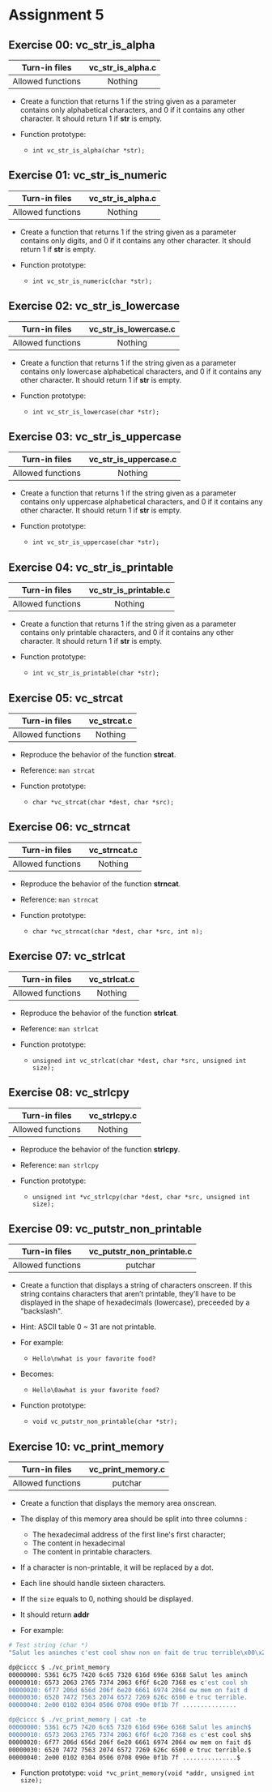 # Assignment 5

## Exercise 00: vc_str_is_alpha

|   Turn-in files   | vc_str_is_alpha.c |
| :---------------: | :---------------: |
| Allowed functions |      Nothing      |

- Create a function that returns 1 if the string given as a parameter contains only alphabetical characters, and 0 if it contains any other character. It should return 1 if **str** is empty.

- Function prototype:
  - `int vc_str_is_alpha(char *str);`

## Exercise 01: vc_str_is_numeric

|   Turn-in files   | vc_str_is_alpha.c |
| :---------------: | :---------------: |
| Allowed functions |      Nothing      |

- Create a function that returns 1 if the string given as a parameter contains only digits, and 0 if it contains any other character. It should return 1 if **str** is empty.

- Function prototype:
  - `int vc_str_is_numeric(char *str);`

## Exercise 02: vc_str_is_lowercase

|   Turn-in files   | vc_str_is_lowercase.c |
| :---------------: | :-------------------: |
| Allowed functions |        Nothing        |

- Create a function that returns 1 if the string given as a parameter contains only lowercase alphabetical characters, and 0 if it contains any other character. It should return 1 if **str** is empty.

- Function prototype:
  - `int vc_str_is_lowercase(char *str);`

## Exercise 03: vc_str_is_uppercase

|   Turn-in files   | vc_str_is_uppercase.c |
| :---------------: | :-------------------: |
| Allowed functions |        Nothing        |

- Create a function that returns 1 if the string given as a parameter contains only uppercase alphabetical characters, and 0 if it contains any other character. It should return 1 if **str** is empty.

- Function prototype:
  - `int vc_str_is_uppercase(char *str);`

## Exercise 04: vc_str_is_printable

|   Turn-in files   | vc_str_is_printable.c |
| :---------------: | :-------------------: |
| Allowed functions |        Nothing        |

- Create a function that returns 1 if the string given as a parameter contains only printable characters, and 0 if it contains any other character. It should return 1 if **str** is empty.

- Function prototype:
  - `int vc_str_is_printable(char *str);`

## Exercise 05: vc_strcat

|   Turn-in files   | vc_strcat.c |
| :---------------: | :---------: |
| Allowed functions |   Nothing   |

- Reproduce the behavior of the function **strcat**.

- Reference: `man strcat`

- Function prototype:
  - `char *vc_strcat(char *dest, char *src);`

## Exercise 06: vc_strncat

|   Turn-in files   | vc_strncat.c |
| :---------------: | :----------: |
| Allowed functions |   Nothing    |

- Reproduce the behavior of the function **strncat**.

- Reference: `man strncat`

- Function prototype:
  - `char *vc_strncat(char *dest, char *src, int n);`

## Exercise 07: vc_strlcat

|   Turn-in files   | vc_strlcat.c |
| :---------------: | :----------: |
| Allowed functions |   Nothing    |

- Reproduce the behavior of the function **strlcat**.

- Reference: `man strlcat`

- Function prototype:
  - `unsigned int vc_strlcat(char *dest, char *src, unsigned int size);`

## Exercise 08: vc_strlcpy

|   Turn-in files   | vc_strlcpy.c |
| :---------------: | :----------: |
| Allowed functions |   Nothing    |

- Reproduce the behavior of the function **strlcpy**.

- Reference: `man strlcpy`

- Function prototype:
  - `unsigned int *vc_strlcpy(char *dest, char *src, unsigned int size);`

## Exercise 09: vc_putstr_non_printable

|   Turn-in files   | vc_putstr_non_printable.c |
| :---------------: | :-----------------------: |
| Allowed functions |          putchar          |

- Create a function that displays a string of characters onscreen. If this string contains characters that aren’t printable, they’ll have to be displayed in the shape of hexadecimals (lowercase), preceeded by a "backslash".

- Hint: ASCII table 0 ~ 31 are not printable.

- For example:
  - `Hello\nwhat is your favorite food?`
- Becomes:

  - `Hello\0awhat is your favorite food?`

- Function prototype:
  - `void vc_putstr_non_printable(char *str);`

## Exercise 10: vc_print_memory

|   Turn-in files   | vc_print_memory.c |
| :---------------: | :---------------: |
| Allowed functions |      putchar      |

- Create a function that displays the memory area onscrean.

- The display of this memory area should be split into three columns :

  - The hexadecimal address of the first line's first character;
  - The content in hexadecimal
  - The content in printable characters.

- If a character is non-printable, it will be replaced by a dot.

- Each line should handle sixteen characters.

- If the `size` equals to 0, nothing should be displayed.

- It should return **addr**

- For example:

```bash
# Test string (char *)
"Salut les aninches c'est cool show non on fait de truc terrible\x00\x2e\x00\x01\x02\x03\x04\x05\x06\x07\x08\x09\x0e\x0f\x1b\x7f"
```

```bash
dp@ciccc $ ./vc_print_memory
00000000: 5361 6c75 7420 6c65 7320 616d 696e 6368 Salut les aminch
00000010: 6573 2063 2765 7374 2063 6f6f 6c20 7368 es c'est cool sh
00000020: 6f77 206d 656d 206f 6e20 6661 6974 2064 ow mem on fait d
00000030: 6520 7472 7563 2074 6572 7269 626c 6500 e truc terrible.
00000040: 2e00 0102 0304 0506 0708 090e 0f1b 7f ...............

dp@ciccc $ ./vc_print_memory | cat -te
00000000: 5361 6c75 7420 6c65 7320 616d 696e 6368 Salut les aminch$
00000010: 6573 2063 2765 7374 2063 6f6f 6c20 7368 es c'est cool sh$
00000020: 6f77 206d 656d 206f 6e20 6661 6974 2064 ow mem on fait d$
00000030: 6520 7472 7563 2074 6572 7269 626c 6500 e truc terrible.$
00000040: 2e00 0102 0304 0506 0708 090e 0f1b 7f ...............$
```

- Function prototype:
  `void *vc_print_memory(void *addr, unsigned int size);`
